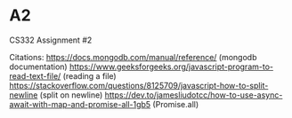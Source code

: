 # A2
CS332 Assignment #2

Citations:
https://docs.mongodb.com/manual/reference/ (mongodb documentation)
https://www.geeksforgeeks.org/javascript-program-to-read-text-file/ (reading a file)
https://stackoverflow.com/questions/8125709/javascript-how-to-split-newline (split on newline)
https://dev.to/jamesliudotcc/how-to-use-async-await-with-map-and-promise-all-1gb5 (Promise.all)